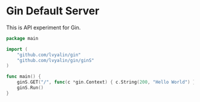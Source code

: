 # Gin Default Server

This is API experiment for Gin.

```go
package main

import (
	"github.com/lvyalin/gin"
	"github.com/lvyalin/gin/ginS"
)

func main() {
	ginS.GET("/", func(c *gin.Context) { c.String(200, "Hello World") })
	ginS.Run()
}
```
